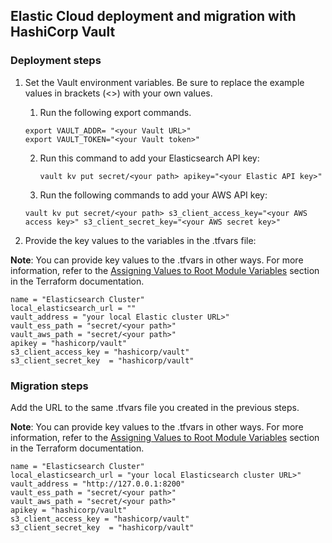 ## Elastic Cloud deployment and migration with HashiCorp Vault

### Deployment steps
1.	Set the Vault environment variables. Be sure to replace the example values in brackets (<>) with your own values.

    1. Run the following export commands.   
     
      ```
      export VAULT_ADDR= "<your Vault URL>"
      export VAULT_TOKEN="<your Vault token>"
      ```
    2. Run this command to add your Elasticsearch API key: 

       ```
       vault kv put secret/<your path> apikey="<your Elastic API key>"
       ```
  
    3. Run the following commands to add your AWS API key:
    
    ```
    vault kv put secret/<your path> s3_client_access_key="<your AWS access key>" s3_client_secret_key="<your AWS secret key>"
    ```

2.	Provide the key values to the variables in the <your file name>.tfvars file:
  
  **Note**: You can provide key values to the <your file name>.tfvars in other ways. For more information, refer to the [Assigning Values to Root Module Variables](https://www.terraform.io/language/values/variables) section in the Terraform documentation.
  
  ```
  name = "Elasticsearch Cluster"
  local_elasticsearch_url = ""
  vault_address = "your local Elastic cluster URL>"
  vault_ess_path = "secret/<your path>"
  vault_aws_path = "secret/<your path>"
  apikey = "hashicorp/vault"
  s3_client_access_key = "hashicorp/vault"
  s3_client_secret_key  = "hashicorp/vault"
  ```

### Migration steps

Add the URL to the same .tfvars file you created in the previous steps. 
  
  **Note**: You can provide key values to the <your file name>.tfvars in other ways. For more information, refer to the [Assigning Values to Root Module Variables](https://www.terraform.io/language/values/variables) section in the Terraform documentation.

```
name = "Elasticsearch Cluster"
local_elasticsearch_url = "your local Elasticsearch cluster URL>"
vault_address = "http://127.0.0.1:8200"
vault_ess_path = "secret/<your path>"
vault_aws_path = "secret/<your path>"
apikey = "hashicorp/vault"
s3_client_access_key = "hashicorp/vault"
s3_client_secret_key  = "hashicorp/vault"
```
